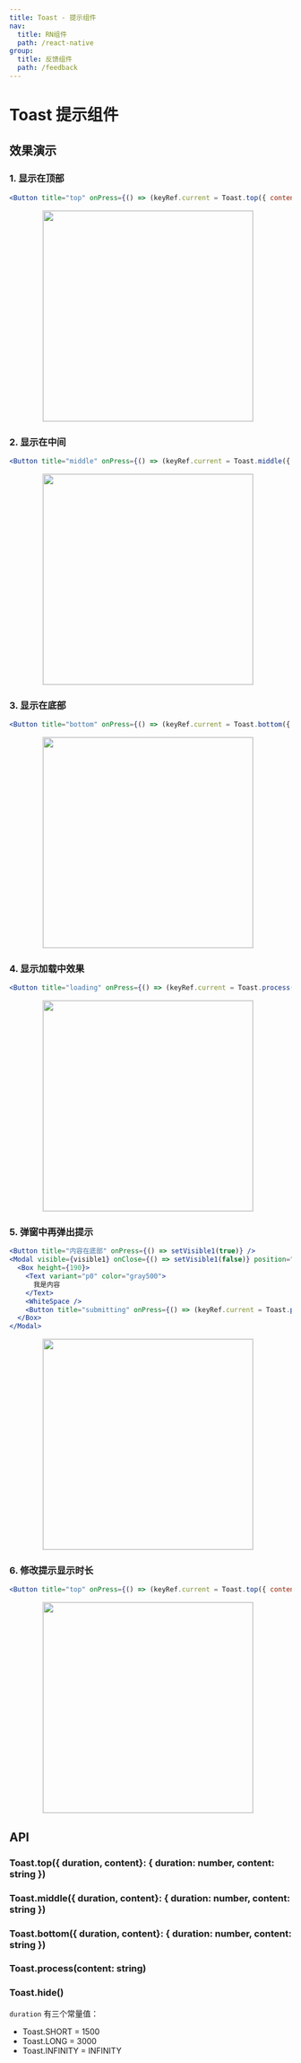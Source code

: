 ```yaml
---
title: Toast - 提示组件
nav:
  title: RN组件
  path: /react-native
group:
  title: 反馈组件
  path: /feedback
---
```


# Toast 提示组件

## 效果演示

### 1. 显示在顶部

```jsx | pure
<Button title="top" onPress={() => (keyRef.current = Toast.top({ content: '提示内容1111' }))} />
```

<center>
  <figure>
    <img
      src="https://td-dev-public.oss-cn-hangzhou.aliyuncs.com/maoyes-app/1643254392066258035.gif"
      style="width: 375px; margin-right: 10px; border: 1px solid #ddd;"
    />
  </figure>
</center>

### 2. 显示在中间

```jsx | pure
<Button title="middle" onPress={() => (keyRef.current = Toast.middle({ content: '提示内容222222' }))} />
```

<center>
  <figure>
    <img
      src="https://td-dev-public.oss-cn-hangzhou.aliyuncs.com/maoyes-app/1643254458823053269.gif"
      style="width: 375px; margin-right: 10px; border: 1px solid #ddd;"
    />
  </figure>
</center>

### 3. 显示在底部

```jsx | pure
<Button title="bottom" onPress={() => (keyRef.current = Toast.bottom({ content: '提示内容333333333' }))} />
```

<center>
  <figure>
    <img
      src="https://td-dev-public.oss-cn-hangzhou.aliyuncs.com/maoyes-app/1643254509842898005.gif"
      style="width: 375px; margin-right: 10px; border: 1px solid #ddd;"
    />
  </figure>
</center>

### 4. 显示加载中效果

```jsx | pure
<Button title="loading" onPress={() => (keyRef.current = Toast.process())} />
```

<center>
  <figure>
    <img
      src="https://td-dev-public.oss-cn-hangzhou.aliyuncs.com/maoyes-app/1643254564477916502.gif"
      style="width: 375px; margin-right: 10px; border: 1px solid #ddd;"
    />
  </figure>
</center>

### 5. 弹窗中再弹出提示

```jsx | pure
<Button title="内容在底部" onPress={() => setVisible1(true)} />
<Modal visible={visible1} onClose={() => setVisible1(false)} position="bottom">
  <Box height={190}>
    <Text variant="p0" color="gray500">
      我是内容
    </Text>
    <WhiteSpace />
    <Button title="submitting" onPress={() => (keyRef.current = Toast.process('提交中...'))} />
  </Box>
</Modal>
```

<center>
  <figure>
    <img
      src="https://td-dev-public.oss-cn-hangzhou.aliyuncs.com/maoyes-app/1643254676457406203.gif"
      style="width: 375px; margin-right: 10px; border: 1px solid #ddd;"
    />
  </figure>
</center>

### 6. 修改提示显示时长

```jsx | pure
<Button title="top" onPress={() => (keyRef.current = Toast.top({ content: '提示内容1111', duration: Toast.LONG }))} />
```

<center>
  <figure>
    <img
      src="https://td-dev-public.oss-cn-hangzhou.aliyuncs.com/maoyes-app/1643254765688963868.gif"
      style="width: 375px; margin-right: 10px; border: 1px solid #ddd;"
    />
  </figure>
</center>

## API

### Toast.top({ duration, content}: { duration: number, content: string })

### Toast.middle({ duration, content}: { duration: number, content: string })

### Toast.bottom({ duration, content}: { duration: number, content: string })

### Toast.process(content: string)

### Toast.hide()

`duration` 有三个常量值：

- Toast.SHORT = 1500
- Toast.LONG = 3000
- Toast.INFINITY = INFINITY
